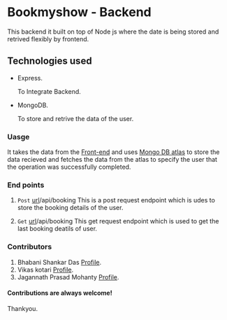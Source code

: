 
# Bookmyshow - Backend

This backend it built on top of Node js where the date is being stored and retrived flexibly by frontend.

## Technologies used
- Express.
   
    To Integrate Backend.
- MongoDB.

    To store and retrive the data of the user.

### Uasge 
It takes the data from the [Front-end](https://linktodocumentation) and uses [Mongo DB atlas](https://www.mongodb.com/cloud/atlas/register) to store the data recieved and fetches the data from the atlas to specify the user that the 
operation was successfully completed.

### End points
1. `Post` [url](https://bookmyshow-api.onrender.com)/api/booking 
This is a post request endpoint which is udes to store the booking details of the user.

2. `Get` [url](https://bookmyshow-api.onrender.com)/api/booking
This get request endpoint which is used to get the last booking deatils of user.
    

### Contributors
1. Bhabani Shankar Das [Profile](https://github.com/Shankar2612).
2. Vikas kotari [Profile](https://github.com/vikas-viki).
3. Jagannath Prasad Mohanty [Profile](https://github.com/Jagannath04).

#### Contributions are always welcome!

Thankyou.
